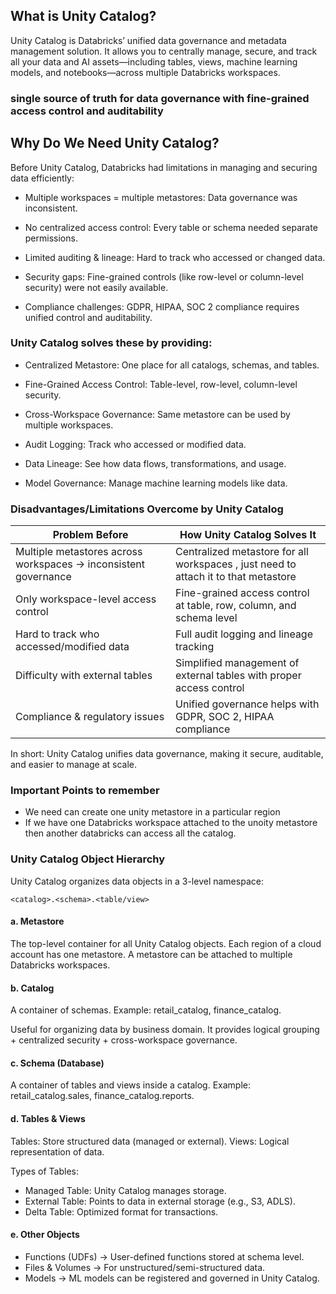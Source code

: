 ## What is Unity Catalog?

Unity Catalog is Databricks’ unified data governance and metadata management solution.
It allows you to centrally manage, secure, and track all your data and AI assets—including tables, views, machine learning models, and notebooks—across multiple Databricks workspaces.

### single source of truth for data governance with fine-grained access control and auditability

## Why Do We Need Unity Catalog?

Before Unity Catalog, Databricks had limitations in managing and securing data efficiently:

- Multiple workspaces = multiple metastores: Data governance was inconsistent.

- No centralized access control: Every table or schema needed separate permissions.

- Limited auditing & lineage: Hard to track who accessed or changed data.

- Security gaps: Fine-grained controls (like row-level or column-level security) were not easily available.

- Compliance challenges: GDPR, HIPAA, SOC 2 compliance requires unified control and auditability.

### Unity Catalog solves these by providing:

- Centralized Metastore: One place for all catalogs, schemas, and tables.

- Fine-Grained Access Control: Table-level, row-level, column-level security.

- Cross-Workspace Governance: Same metastore can be used by multiple workspaces.

- Audit Logging: Track who accessed or modified data.

- Data Lineage: See how data flows, transformations, and usage.

- Model Governance: Manage machine learning models like data.


### Disadvantages/Limitations Overcome by Unity Catalog

| Problem Before                                                  | How Unity Catalog Solves It                                         |
| --------------------------------------------------------------- | ------------------------------------------------------------------- |
| Multiple metastores across workspaces → inconsistent governance | Centralized metastore for all workspaces , just need to attach it to that metastore                          |
| Only workspace-level access control                             | Fine-grained access control at table, row, column, and schema level |
| Hard to track who accessed/modified data                        | Full audit logging and lineage tracking                             |
| Difficulty with external tables                                 | Simplified management of external tables with proper access control |
| Compliance & regulatory issues                                  | Unified governance helps with GDPR, SOC 2, HIPAA compliance         |


In short: Unity Catalog unifies data governance, making it secure, auditable, and easier to manage at scale.

### Important Points to remember
- We need can create one unity metastore in a particular region
- If we have one Databricks workspace attached to the unoity metastore then another databricks can access all the catalog.


### Unity Catalog Object Hierarchy
Unity Catalog organizes data objects in a 3-level namespace:

    <catalog>.<schema>.<table/view>

#### a. Metastore

The top-level container for all Unity Catalog objects.
Each region of a cloud account has one metastore.
A metastore can be attached to multiple Databricks workspaces.

#### b. Catalog

A container of schemas.
Example: retail_catalog, finance_catalog.

Useful for organizing data by business domain.
It provides logical grouping + centralized security + cross-workspace governance.

#### c. Schema (Database)

A container of tables and views inside a catalog.
Example: retail_catalog.sales, finance_catalog.reports.

#### d. Tables & Views

Tables: Store structured data (managed or external).
Views: Logical representation of data.

Types of Tables:
- Managed Table: Unity Catalog manages storage.
- External Table: Points to data in external storage (e.g., S3, ADLS).
- Delta Table: Optimized format for transactions.

#### e. Other Objects

- Functions (UDFs) → User-defined functions stored at schema level.
- Files & Volumes → For unstructured/semi-structured data.
- Models → ML models can be registered and governed in Unity Catalog.

